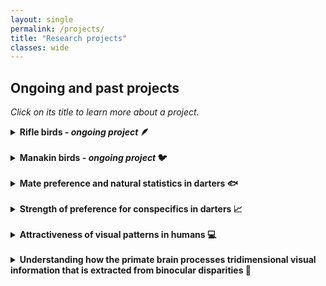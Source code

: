 ```yaml
---
layout: single
permalink: /projects/
title: "Research projects"
classes: wide
---
```

<!-- Google tag (gtag.js) -->
<script async src="https://www.googletagmanager.com/gtag/js?id=G-22FQGNH39N"></script>
<script>
  window.dataLayer = window.dataLayer || [];
  function gtag(){dataLayer.push(arguments);}
  gtag('js', new Date());

  gtag('config', 'G-22FQGNH39N');
</script>

## Ongoing and past projects

*Click on its title to learn more about a project.*
<br>

<details>
<summary><strong>Rifle birds - <i>ongoing project</i> 🪶</strong>
</summary>

I am exploring the visual properties of rifle birds' displays to investigate their detectability.
</details><br>

<details>
<summary><strong>Manakin birds - <i>ongoing project</i> 🐦</strong>
</summary>

Are manakins learning their nuptial parade from each other or is it genetically pre-determined?
</details><br>

<details>
<summary><strong>Mate preference and natural statistics in darters 🐟</strong>
</summary>

We designed and conducted several behavioural experiments to understand how natural statistics influence mate preferences in the Darter fish (*Etheostoma*). We relied on artificial neural networks to create novel visual stimuli that mimic natural statistics and investigated their relationship with preferences. <br>
The main idea relies on the principle that more frequent stimuli are easier (faster, more efficient) to process because the visual system has adapted to them. Could this 'ease' of processing some visual properties influence preference towards those properties? 
We use mate preference as a proxy to test this idea. For example, a potential mate whose appearance reflects to some extent the visual properties of their environment might be preferred over another mate that wouldn't or would less. This has interesting evolutionary implications in terms of mechanisms that could explain mate choice and/or mate preference.<br>
We have recently published our paper in *Ecological Informatics* presented our results and highlighting the benefit of using deep learning tools to study animal behaviour. You can find the paper <a href="https://doi.org/10.1016/j.ecoinf.2024.102881" target="_blank">[here]</a>.
</details><br>

<details>
<summary><strong>Strength of preference for conspecifics in darters 📈</strong>
</summary>

We conducted a meta-analysis of all the past Mendelson Lab's studies that investigated the strength of preference for conspecifics over heterospecifics in darters. We wanted to have a better idea of the effect sizes and factors that might influence mate preference across species. <br> 
We found an overall effect size of medium strength, confirming assortative mating and revealed that this mate preferences is independent of sympatry and sex. Our paper is published in *Ecology and Evolution* and can be accessed <a href="https://doi.org/10.1002/ece3.11498" target="_blank">[here]</a>.
</details><br>

<details>
<summary><strong>Attractiveness of visual patterns in humans 💻</strong>
</summary>

We ran an online experiment to test the hypothesis that camouflage patterns can be attractive once made detectable. You can still access the experiment if you want to see what it looks like: <a href="http://isemsurvey.mbb.univ-montp2.fr/pattern/">http://isemsurvey.mbb.univ-montp2.fr/pattern/</a>. It takes no more than 15 min to complete it.<br>
Our paper is currently under review but its preprint version is on *bioRxiv*: <a href="https://doi.org/10.1101/2023.09.27.559753" target="_blank">[here]</a>.
</details><br>

<details>
<summary><strong>Understanding how the primate brain processes tridimensional visual information that is extracted from binocular disparities 🧠 </strong>
</summary><br>

*Binocular disparities are the small differences between the eye's projections of a visual scene that underlie binocular depth perception*

During my PhD studies, we conducted a functional neuroimaging (fMRI) study in macaques 🐒 to identify brain areas that would respond more strongly to natural motion-in-depth compared to scrambled motion. We found a set of areas that we described in this <a href="https://academic.oup.com/cercor/article/30/8/4528/5811848"> [paper]</a>. This highlighted the need to do more research involving 3D motion, as most studies on motion are done with planar or 2D motion, which limits our understanding of visual processing. <br><br>
In another fMRI study, we asked whether some brain areas would be more strongly activated when the subject perceives a stimulus that is made of visual properties that are more frequent in natural scenes. We showed surfaces that were either slanted or tilted in depth and compared brain responses to those different configurations. Our macaque subjects showed different responses, making the results difficult to interprete. We wondered whether the angle of the surface inclination we used should be more personalised to reflect individual differences. This requires testing the visual threshold of depth perception of our subjects using a psychophysics paradigm. Spoiler: This is a very long procedure and we are still collecting the data! In the meanwhile, we could already compare the data we obtained from one macaque subject to our human participants and, great news, they are similar! Check the poster we presented at the Predictive Brain Conference to know more: <a href="/pdf/Poster_Marseille.pdf" target="_blank">[Poster]</a>.<br><br>
</details><br>